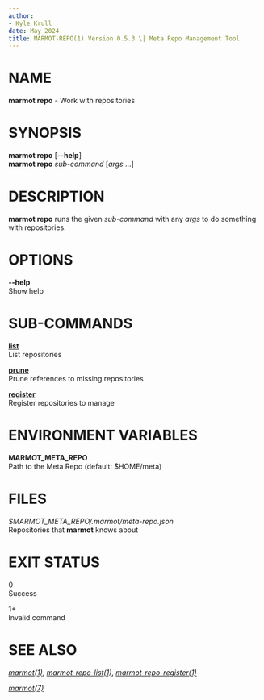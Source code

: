 ```yaml
---
author:
- Kyle Krull
date: May 2024
title: MARMOT-REPO(1) Version 0.5.3 \| Meta Repo Management Tool
---
```


# NAME

**marmot repo** - Work with repositories

# SYNOPSIS

**marmot repo** \[**\--help**\]\
**marmot repo** *sub-command* \[*args* ...\]

# DESCRIPTION

**marmot repo** runs the given *sub-command* with any *args* to do
something with repositories.

# OPTIONS

**\--help**  
Show help

# SUB-COMMANDS

[**list**](./marmot-repo-list.1.md)  
List repositories

[**prune**](./marmot-repo-prune.1.md)  
Prune references to missing repositories

[**register**](./marmot-repo-register.1.md)  
Register repositories to manage

# ENVIRONMENT VARIABLES

**MARMOT_META_REPO**  
Path to the Meta Repo (default: \$HOME/meta)

# FILES

*\$MARMOT_META_REPO/.marmot/meta-repo.json*  
Repositories that **marmot** knows about

# EXIT STATUS

0  
Success

1+  
Invalid command

# SEE ALSO

[*marmot(1)*](./marmot.1.md),
[*marmot-repo-list(1)*](./marmot-repo-list.1.md),
[*marmot-repo-register(1)*](./marmot-repo-register.1.md)

[*marmot(7)*](./marmot.7.md)
